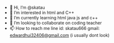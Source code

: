 - 👋 Hi, I’m @skatau
- 👀 I’m interested in html and C++
- 🌱 I’m currently learning html java js and c++
- 💞️ I’m looking to collaborate on coding teacher
- 📫 How to reach me line id: skatau666 gmail: edwardhui32406@gmail.com (i usually dont look) 

<!---
skatau/skatau is a ✨ special ✨ repository because its `README.md` (this file) appears on your GitHub profile.
You can click the Preview link to take a look at your changes.
--->

